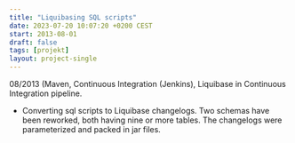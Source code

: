 ```yaml
---
title: "Liquibasing SQL scripts"
date: 2023-07-20 10:07:20 +0200 CEST
start: 2013-08-01
draft: false
tags: [projekt]
layout: project-single
---
```


08/2013 (Maven, Continuous Integration (Jenkins), Liquibase in Continuous Integration pipeline.
- Converting sql scripts to Liquibase changelogs. Two schemas have been reworked, both having nine or more tables. The changelogs were parameterized and packed in jar files.
